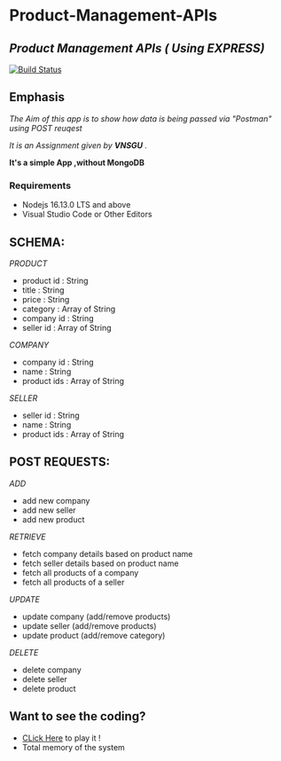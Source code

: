 # Product-Management-APIs
## _Product Management APIs ( Using EXPRESS)_


[![Build Status](https://travis-ci.org/joemccann/dillinger.svg?branch=master)](https://travis-ci.org/joemccann/dillinger)
## Emphasis

*The Aim of this app is to show how data is being passed via "Postman" using POST reuqest*  

_It is an Assignment given by **VNSGU** ._

__It's a simple App ,without MongoDB__

### Requirements

* Nodejs 16.13.0 LTS and above
* Visual Studio Code or Other Editors

## SCHEMA:
_PRODUCT_
- product id : String
- title : String
- price : String
- category : Array of String
- company id : String
- seller id : Array of String

_COMPANY_
- company id : String
- name : String
- product ids : Array of String

_SELLER_
- seller id : String
- name : String
- product ids : Array of String

## POST REQUESTS:

_ADD_
- add new company
- add new seller
- add new product

_RETRIEVE_
- fetch company details based on product name
- fetch seller details based on product name
- fetch all products of a company
- fetch all products of a seller

_UPDATE_
- update company (add/remove products)
- update seller (add/remove products)
- update product (add/remove category)

_DELETE_
- delete company
- delete seller
- delete product

## Want to see the coding?
- [CLick Here](https://replit.com/@RoshanDavid/OnePiece#index.js) to play it !
- Total memory of the system
